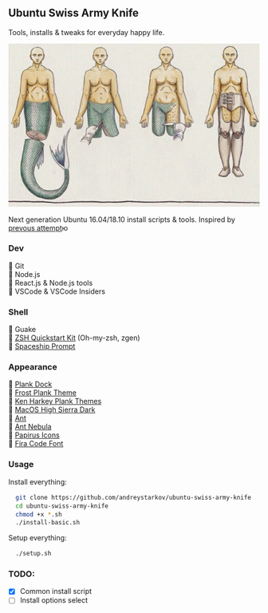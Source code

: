 ## Ubuntu Swiss Army Knife

Tools, installs & tweaks for everyday happy life.

![](assets/pic.jpg)

Next generation Ubuntu 16.04/18.10 install scripts & tools. Inspired by [prevous attempt](https://github.com/andreystarkov/perfect-ubuntu)ю

### Dev
  :hocho: Git<br />
  :hocho: Node.js<br />
  :hocho: React.js & Node.js tools<br />
  :hocho: VSCode & VSCode Insiders<br />
 
### Shell
  :hocho: Guake<br />
  :hocho: [ZSH Quickstart Kit](https://github.com/unixorn/zsh-quickstart-kit) (Oh-my-zsh, zgen)<br />
  :hocho: [Spaceship Prompt](https://github.com/denysdovhan/spaceship-prompt)<br />

### Appearance
  :hocho: [Plank Dock](https://github.com/B00merang-Project/macOS-High-Sierra-Dark)<br />
  :hocho: [Frost Plank Theme](https://github.com/dikiaap/frost-plank-theme)<br />
  :hocho: [Ken Harkey Plank Themes](https://github.com/KenHarkey/plank-themes)<br />
  :hocho: [MacOS High Sierra Dark](https://github.com/B00merang-Project/macOS-High-Sierra-Dark)<br />
  :hocho: [Ant](https://github.com/EliverLara/Ant)<br />
  :hocho: [Ant Nebula](https://github.com/EliverLara/Ant-Nebula)<br />
  :hocho: [Papirus Icons](https://github.com/PapirusDevelopmentTeam/papirus-icon-theme)<br />
  :hocho: [Fira Code Font](https://github.com/tonsky/FiraCode)<br />

### Usage
  Install everything:
```bash
  git clone https://github.com/andreystarkov/ubuntu-swiss-army-knife
  cd ubuntu-swiss-army-knife
  chmod +x *.sh
  ./install-basic.sh
```

  Setup everything:
```bash
  ./setup.sh
```

### TODO:
  - [x] Common install script
  - [ ] Install options select
